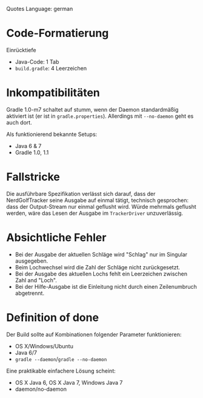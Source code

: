 Quotes Language: german


# Code-Formatierung

Einrücktiefe

* Java-Code: 1 Tab
* `build.gradle`: 4 Leerzeichen


# Inkompatibilitäten

Gradle 1.0-m7 schaltet auf stumm, wenn der Daemon standardmäßig aktiviert ist (er ist in `gradle.properties`). Allerdings mit `--no-daemon` geht es auch dort.

Als funktionierend bekannte Setups:

* Java 6 & 7
* Gradle 1.0, 1.1


# Fallstricke

Die ausführbare Spezifikation verlässt sich darauf, dass der NerdGolfTracker seine Ausgabe auf einmal tätigt, technisch gesprochen: dass der Output-Stream nur einmal geflusht wird. Würde mehrmals geflusht werden, wäre das Lesen der Ausgabe im `TrackerDriver` unzuverlässig.


# Absichtliche Fehler

* Bei der Ausgabe der aktuellen Schläge wird "Schlag" nur im Singular ausgegeben.
* Beim Lochwechsel wird die Zahl der Schläge nicht zurückgesetzt.
* Bei der Ausgabe des aktuellen Lochs fehlt ein Leerzeichen zwischen Zahl and "Loch".
* Bei der Hilfe-Ausgabe ist die Einleitung nicht durch einen Zeilenumbruch abgetrennt.


# Definition of done

Der Build sollte auf Kombinationen folgender Parameter funktionieren:

* OS X/Windows/Ubuntu
* Java 6/7
* `gradle --daemon`/`gradle --no-daemon`
    
Eine praktikable einfachere Lösung scheint:

* OS X Java 6, OS X Java 7, Windows Java 7
* daemon/no-daemon
